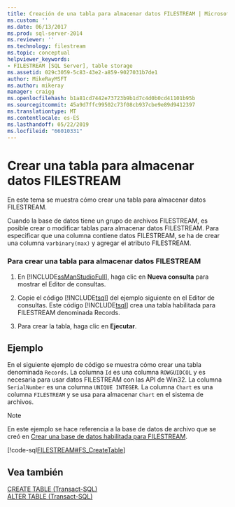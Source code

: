 ```yaml
---
title: Creación de una tabla para almacenar datos FILESTREAM | Microsoft Docs
ms.custom: ''
ms.date: 06/13/2017
ms.prod: sql-server-2014
ms.reviewer: ''
ms.technology: filestream
ms.topic: conceptual
helpviewer_keywords:
- FILESTREAM [SQL Server], table storage
ms.assetid: 029c3059-5c83-43e2-a859-9027031b7de1
author: MikeRayMSFT
ms.author: mikeray
manager: craigg
ms.openlocfilehash: b1a81cd7442e73723b9b1d7c4d0b0cd41101b95b
ms.sourcegitcommit: 45a9d7ffc99502c73f08cb937cbe9e89d9412397
ms.translationtype: MT
ms.contentlocale: es-ES
ms.lasthandoff: 05/22/2019
ms.locfileid: "66010331"
---
```

# <a name="create-a-table-for-storing-filestream-data"></a>Crear una tabla para almacenar datos FILESTREAM
  En este tema se muestra cómo crear una tabla para almacenar datos FILESTREAM.  
  
 Cuando la base de datos tiene un grupo de archivos FILESTREAM, es posible crear o modificar tablas para almacenar datos FILESTREAM. Para especificar que una columna contiene datos FILESTREAM, se ha de crear una columna `varbinary(max)` y agregar el atributo FILESTREAM.  
  
### <a name="to-create-a-table-to-store-filestream-data"></a>Para crear una tabla para almacenar datos FILESTREAM  
  
1.  En [!INCLUDE[ssManStudioFull](../../includes/ssmanstudiofull-md.md)], haga clic en **Nueva consulta** para mostrar el Editor de consultas.  
  
2.  Copie el código [!INCLUDE[tsql](../../includes/tsql-md.md)] del ejemplo siguiente en el Editor de consultas. Este código [!INCLUDE[tsql](../../includes/tsql-md.md)] crea una tabla habilitada para FILESTREAM denominada Records.  
  
3.  Para crear la tabla, haga clic en **Ejecutar**.  
  
## <a name="example"></a>Ejemplo  
 En el siguiente ejemplo de código se muestra cómo crear una tabla denominada `Records`. La columna `Id` es una columna `ROWGUIDCOL` y es necesaria para usar datos FILESTREAM con las API de Win32. La columna `SerialNumber` es una columna `UNIQUE INTEGER`. La columna `Chart` es una columna `FILESTREAM` y se usa para almacenar `Chart` en el sistema de archivos.  
  
> [!NOTE]  
>  En este ejemplo se hace referencia a la base de datos de archivo que se creó en [Crear una base de datos habilitada para FILESTREAM](create-a-filestream-enabled-database.md).  
  
 [!code-sql[FILESTREAM#FS_CreateTable](../../snippets/tsql/SQL15/tsql/filestream/transact-sql/filestream.sql#fs_createtable)]  
  
## <a name="see-also"></a>Vea también  
 [CREATE TABLE &#40;Transact-SQL&#41;](/sql/t-sql/statements/create-table-transact-sql)   
 [ALTER TABLE &#40;Transact-SQL&#41;](/sql/t-sql/statements/alter-table-transact-sql)  
  
  
